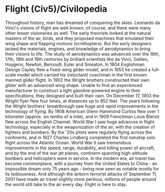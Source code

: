 # Flight (Civ5)/Civilopedia

Throughout history, man has dreamed of conquering the skies. Leonardo da Vinci's visions of flight are well-known, of course, and there were many other lesser visionaries as well. The early theorists looked at the natural masters of the air, birds, and they proposed machines that emulated their wing shape and flapping motions (ornithopters). But the early designers lacked the materials, engines, and knowledge of aerodynamics to bring their visions to life.
The study of aerodynamics was advanced over the 16th, 17th, 18th and 19th centuries by brilliant scientists like da Vinci, Galileo, Huygens, Newton, Bernoulli, Euler and Smeaton. In 1804 Englishman George Cayley flew a fixed-wing glider model, and in 1853 he created a full-scale model which carried his (reluctant) coachman in the first known manned glider flight.
In 1902 the Wright brothers constructed their own glider with an advanced wing shape. Unable to find an experienced manufacturer to construct a light gasoline-powered engine to their specifications, they designed and built their own. On December 17, 1903 the Wright flyer flew four times, at distances up to 852 feet. The years following the Wright brothers' breakthrough saw huge and rapid improvements in the technology of flying. By 1908 American Glenn Hammond Curtiss flew over 1 kilometer (approx. six tenths of a mile), and in 1909 Frenchman Louis Bleriot flew across the English Channel.
World War I saw huge advances in flight technology, especially in the weaponization of the air, with the creation of fighters and bombers. By the '20s pilots were regularly flying across the continents, and in 1927 Charles Lindberg completed the first nonstop solo flight across the Atlantic Ocean. World War II saw tremendous improvements in the speed, range, durability, and killing power of aircraft, and by the end of the war jet planes, continent-spanning high-altitude bombers and helicopters were in service.
In the modern era, air travel has become commonplace, with a journey from the United States to China - an impossible dream only 75 years ago - being now seen as notable mostly for its tediousness. And although the airborn terrorist attacks of September 11, 2001 have made air travel slightly more perilous, millions of people around the world still take to the air every day. Flight is here to stay.